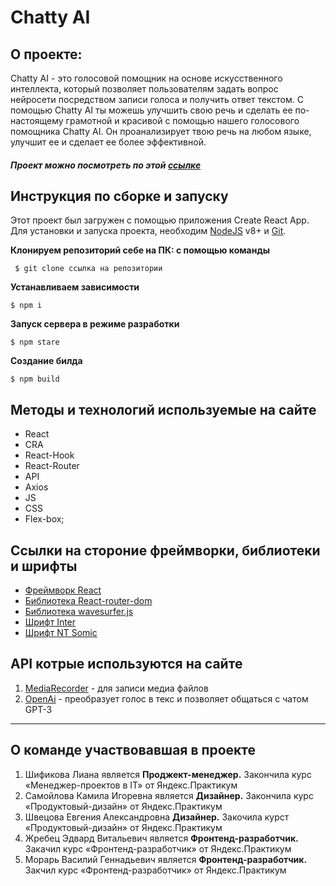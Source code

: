 # Chatty AI

## О проекте:
Chatty AI - это голосовой помощник на основе искусственного интеллекта, который позволяет пользователям задать вопрос нейросети посредством записи голоса и получить ответ текстом.
С помощью Chatty AI ты можешь улучшить свою речь и сделать ее по-настоящему грамотной и красивой с помощью нашего голосового помощника Chatty AI. Он проанализирует твою речь на любом языке, улучшит ее и сделает ее более эффективной. 

##### Проект можно посмотреть по этой [ссылке](https://edwardzhr.github.io/chatty-ai)

## Инструкция по сборке и запуску
Этот проект был загружен с помощью приложения  Create React App.
Для установки и запуска проекта, необходим  [NodeJS](https://nodejs.org/ru) v8+ и [Git](https://git-scm.com/).

**Клонируем репозиторий себе на ПК: c помощью команды**
```
 $ git clone ссылка на репозитории
```
**Устанавливаем зависимости** 
```
$ npm i
```
 **Запуск сервера в режиме разработки**
 ```
 $ npm starе
 ```
  **Создание билда**
 ```
 $ npm build
 ```

## Методы и технологий используемые на сайте
* React
* CRA
* React-Hook
* React-Router
* API
* Axios
* JS
* CSS
* Flex-box;

## Ссылки на стороние фреймворки, библиотеки и шрифты

* [Фреймворк React](https://react.dev/)
* [Библиотека React-router-dom ](https://www.npmjs.com/package/react-router-dom)
* [Библиотека wavesurfer.js](https://wavesurfer-js.org/)
* [Шрифт Inter](https://fonts.google.com/specimen/Inter?query=Inter)
* [Шрифт NT Somic](https://fontesk.com/nt-somic-typeface/)

## API котрые используются на сайте

1. [MediaRecorder](https://developer.mozilla.org/ru/docs/Web/API/MediaRecorder) -  для записи медиа файлов
2. [OpenAi](https://platform.openai.com/docs/api-reference) - преобразует голос в текс и позволяет общаться с чатом GPT-3 

___
## О команде участвовавшая в проекте
1. Шификова Лиана является **Проджект-менеджер.** Закончила курс «Менеджер-проектов в IT» от Яндекс.Практикум
2. Самойлова Камила Игоревна является **Дизайнер.** Закончила курс «Продуктовый-дизайн» от Яндекс.Практикум
3. Швецова Евгения Александровна **Дизайнер.** Закочила курст «Продуктовый-дизайн» от Яндекс.Практикум
4. Жребец Эдвард Витальевич является **Фронтенд-разработчик.** Закачил курс «Фронтенд-разработчик» от Яндекс.Практикум
5. Морарь Василий Геннадьевич является **Фронтенд-разработчик.** Закчил курс «Фронтенд-разработчик» от Яндекс.Практикум 
